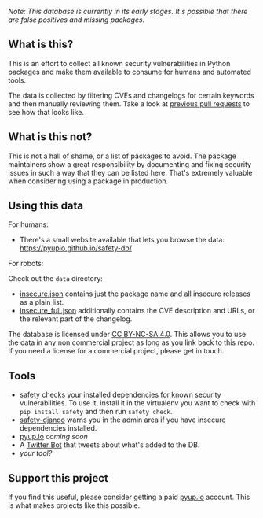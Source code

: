 *Note: This database is currently in its early stages. It's possible that there are false positives and missing packages.*

## What is this?

This is an effort to collect all known security vulnerabilities in Python packages and make them available to consume for humans and automated tools.

The data is collected by filtering CVEs and changelogs for certain keywords and then manually reviewing them. Take a look at [previous pull requests](https://github.com/pyupio/safety-db/pulls) to see how that looks like.

## What is this not?

This is not a hall of shame, or a list of packages to avoid. The package maintainers show a great responsibility by documenting and fixing security issues in such a way that they can be listed here. That's extremely valuable when considering using a package in production.

## Using this data

For humans:

- There's a small website available that lets you browse the data: https://pyupio.github.io/safety-db/

For robots:

Check out the `data` directory:

- [insecure.json](https://github.com/pyupio/safety-db/blob/master/data/insecure.json) contains just the package name and all insecure releases as a plain list.
- [insecure_full.json](https://github.com/pyupio/safety-db/blob/master/data/insecure_full.json) additionally contains the CVE description and URLs, or the relevant part of the changelog.

The database is licensed under [CC BY-NC-SA 4.0](https://creativecommons.org/licenses/by-nc-sa/4.0/). This allows you to use the data in any non commercial project as long as you link back to this repo. If you need a license for a commercial project, please get in touch.

## Tools

- [safety](https://github.com/pyupio/safety) checks your installed dependencies for known security vulnerabilities. To use it, install it in the virtualenv you want to check with `pip install safety` and then run `safety check`.
- [safety-django](https://github.com/pyupio/safety-django) warns you in the admin area if you have insecure dependencies installed.
- [pyup.io](https://pyup.io) *coming soon*
- A [Twitter Bot](https://twitter.com/python_safety) that tweets about what's added to the DB.
- *your tool?*

## Support this project

If you find this useful, please consider getting a paid [pyup.io](https://pyup.io) account. This is what makes projects like this possible.
